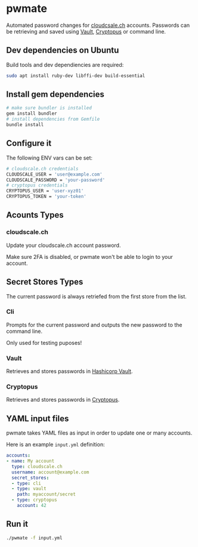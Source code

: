 # pwmate

Automated password changes for [cloudcsale.ch](https://cloudscale.ch) accounts.
Passwords can be retrieving and saved using [Vault](https://www.vaultproject.io/), [Cryptopus](https://github.com/puzzle/cryptopus) or command line.

## Dev dependencies on Ubuntu

Build tools and dev dependiencies are required:

```sh
sudo apt install ruby-dev libffi-dev build-essential
```

## Install gem dependencies

```sh
# make sure bundler is installed
gem install bundler
# install dependencies from Gemfile
bundle install
```

## Configure it

The following ENV vars can be set:

```sh
# cloudscale.ch credentials
CLOUDSCALE_USER = 'user@example.com'
CLOUDSCALE_PASSWORD = 'your-password'
# cryptopus credentials
CRYPTOPUS_USER = 'user-xyz01'
CRYPTOPUS_TOKEN = 'your-token'
```

## Acounts Types

### cloudscale.ch

Update your cloudscale.ch account password.

Make sure 2FA is disabled, or pwmate won't be able to login to your account.

## Secret Stores Types

The current password is always retriefed from the first store from the list.

### Cli

Prompts for the current password and outputs the new password to the command line.

Only used for testing puposes!

### Vault

Retrieves and stores passwords in [Hashicorp Vault](https://www.vaultproject.io/).

### Cryptopus

Retrieves and stores passwords in [Cryptopus](https://github.com/puzzle/cryptopus).

## YAML input files

pwmate takes YAML files as input in order to update one or many accounts.

Here is an example `input.yml` definition:

```yaml
accounts:
- name: My account
  type: cloudscale.ch
  username: account@example.com
  secret_stores:
  - type: cli
  - type: vault
    path: myaccount/secret
  - type: cryptopus
    account: 42
```

## Run it

```sh
./pwmate -f input.yml
```

